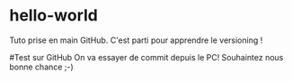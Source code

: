 # hello-world
Tuto prise en main GitHub.
C'est parti pour apprendre le versioning !

#Test sur GitHub
On va essayer de commit depuis le PC!
Souhaintez nous bonne chance ;-)
